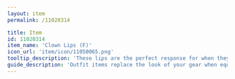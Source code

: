 ```yaml
---
layout: item
permalink: /11020314

title: Item
id: 11020314
item_name: 'Clown Lips (F)'
icon_url: 'item/icon/11050065.png'
tooltip_description: 'These lips are the perfect response for when they tell you to quit your clowning.'
guide_description: 'Outfit items replace the look of your gear when equipped.'
---
```

